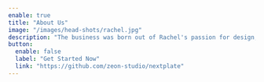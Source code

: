 ```yaml
---
enable: true
title: "About Us"
image: "/images/head-shots/rachel.jpg"
description: "The business was born out of Rachel's passion for design, interiors and entertaining plus her desire to make stylish living accessible to everyone.  Coming from a background in accessory design & with experience in hospitality & events, Rachel retrained in interiors a few years ago and has now set up her own design practice combining all of her passions and years of knowledge and experience."
button:
  enable: false
  label: "Get Started Now"
  link: "https://github.com/zeon-studio/nextplate"
---
```

